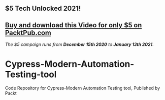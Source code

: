 ## $5 Tech Unlocked 2021!
[Buy and download this Video for only $5 on PacktPub.com](https://www.packtpub.com/product/cypress-modern-automation-testing-tool-video/9781839216480)
-----
*The $5 campaign         runs from __December 15th 2020__ to __January 13th 2021.__*

# Cypress-Modern-Automation-Testing-tool
Code Repository for Cypress-Modern Automation Testing tool, Published by Packt
